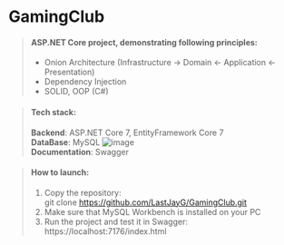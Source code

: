 # GamingClub
> #### ASP.NET Core project, demonstrating following principles:
> - Onion Architecture (Infrastructure -> Domain <- Application <- Presentation)
> - Dependency Injection
> - SOLID, OOP (C#)

> #### Tech stack:
> **Backend**: ASP.NET Core 7, EntityFramework Core 7<br>
> **DataBase**: MySQL ![image]({https://img.shields.io/badge/MySQL-005C84?style=for-the-badge&logo=mysql&logoColor=white}) <br>
> **Documentation**: Swagger

> #### How to launch:
> 1. Copy the repository:<br>
>   git clone https://github.com/LastJayG/GamingClub.git
> 2. Make sure that MySQL Workbench is installed on your PC
> 3. Run the project and test it in Swagger:<br>
>   https://localhost:7176/index.html 
